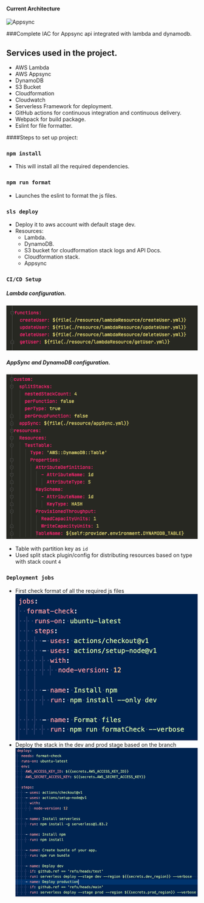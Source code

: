 #### Current Architecture
![Appsync]((./img/Flow.png?raw=true))

###Complete IAC for Appsync api integrated with lambda and dynamodb.

## Services used in the project.
  - AWS Lambda
  - AWS Appsync
  - DynamoDB
  - S3 Bucket
  - Cloudformation
  - Cloudwatch
  - Serverless Framework for deployment.
  - GitHub actions for continuous integration and continuous delivery.
  - Webpack for build package.
  - Eslint for file formatter.

####Steps to set up project:

### `npm install`
 - This will install all the required dependencies.

### `npm run format`
 - Launches the eslint to format the js files.

### `sls deploy`
 - Deploy it to aws account with default stage dev.
 - Resources:
    - Lambda.
    - DynamoDB.
    - S3 bucket for cloudformation stack logs and API Docs.
    - Cloudformation stack.
    - Appsync
    
### `CI/CD Setup`
##### Lambda configuration.
![functions](./img/functions.png?raw=true)

##### AppSync and DynamoDB configuration.
![functions](./img/appsync.png?raw=true)
  - Table with partition key as `id`
  - Used split stack plugin/config for distributing resources based on type with stack count `4`
 
### `Deployment jobs`
 - First check format of all the required js files
![format](./img/format.png?raw=true)
 - Deploy the stack in the dev and prod stage based on the branch
![deploy](./img/deploy.png?raw=true)


